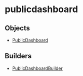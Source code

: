# <span class="badge package-core"></span> publicdashboard

## Objects

 * <span class="badge object-type-class"></span> [PublicDashboard](./object-PublicDashboard.md)
## Builders

 * <span class="badge builder"></span> [PublicDashboardBuilder](./builder-PublicDashboardBuilder.md)
